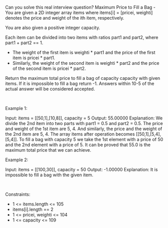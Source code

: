 Can you solve this real interview question? Maximum Price to Fill a Bag - You are given a 2D integer array items where items[i] = [pricei, weighti] denotes the price and weight of the ith item, respectively.

You are also given a positive integer capacity.

Each item can be divided into two items with ratios part1 and part2, where part1 + part2 == 1.

 * The weight of the first item is weighti * part1 and the price of the first item is pricei * part1.
 * Similarly, the weight of the second item is weighti * part2 and the price of the second item is pricei * part2.

Return the maximum total price to fill a bag of capacity capacity with given items. If it is impossible to fill a bag return -1. Answers within 10-5 of the actual answer will be considered accepted.

 

Example 1:


Input: items = [[50,1],[10,8]], capacity = 5
Output: 55.00000
Explanation: 
We divide the 2nd item into two parts with part1 = 0.5 and part2 = 0.5.
The price and weight of the 1st item are 5, 4. And similarly, the price and the weight of the 2nd item are 5, 4.
The array items after operation becomes [[50,1],[5,4],[5,4]]. 
To fill a bag with capacity 5 we take the 1st element with a price of 50 and the 2nd element with a price of 5.
It can be proved that 55.0 is the maximum total price that we can achieve.


Example 2:


Input: items = [[100,30]], capacity = 50
Output: -1.00000
Explanation: It is impossible to fill a bag with the given item.


 

Constraints:

 * 1 <= items.length <= 105
 * items[i].length == 2
 * 1 <= pricei, weighti <= 104
 * 1 <= capacity <= 109